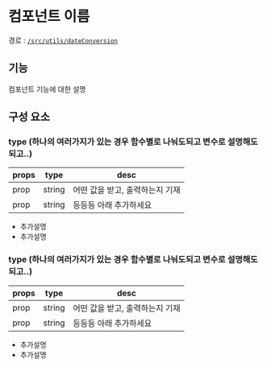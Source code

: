 # 컴포넌트 이름

경로 : [`/src/utils/dateConversion`](https://github.com/codeit-sprint-part2-2team/rolling/blob/462d73e67641968d78431ac0bd0893240c5b1482/src/utils/dateConversion.js)

## 기능

컴포넌트 기능에 대한 설명

## 구성 요소

### type (하나의 여러가지가 있는 경우 함수별로 나눠도되고 변수로 설명해도되고..)

| props | type   | desc                            |
| ----- | ------ | ------------------------------- |
| prop  | string | 어떤 값을 받고, 출력하는지 기재 |
| prop  | string | 등등등 아래 추가하세요          |

- 추가설명
- 추가설명

### type (하나의 여러가지가 있는 경우 함수별로 나눠도되고 변수로 설명해도되고..)

| props | type   | desc                            |
| ----- | ------ | ------------------------------- |
| prop  | string | 어떤 값을 받고, 출력하는지 기재 |
| prop  | string | 등등등 아래 추가하세요          |

- 추가설명
- 추가설명
